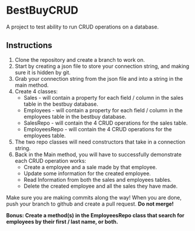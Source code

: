 # BestBuyCRUD
A project to test ability to run CRUD operations on a database.


## Instructions
1. Clone the repository and create a branch to work on.
2. Start by creating a json file to store your connection string, and making sure it is hidden by git.
3. Grab your connection string from the json file and into a string in the main method.
4. Create 4 classes:
   * Sales - will contain a property for each field / column in the sales table in the bestbuy database.
   * Employees - will contain a property for each field / column in the employees table in the bestbuy database.
   * SalesRepo - will contain the 4 CRUD operations for the sales table.
   * EmployeesRepo - will contain the 4 CRUD operations for the employees table.
5. The two repo classes will need constructors that take in a connection string.
6. Back in the Main method, you will have to successfully demonstrate each CRUD operation works:
   * Create a employee and a sale made by that employee.
   * Update some information for the created employee.
   * Read Information from both the sales and employees tables.
   * Delete the created employee and all the sales they have made.

Make sure you are making commits along the way!
When you are done, push your branch to github and create a pull request. **Do not merge!**

**Bonus: Create a method(s) in the EmployeesRepo class that search for employees by their first / last name, or both.**

